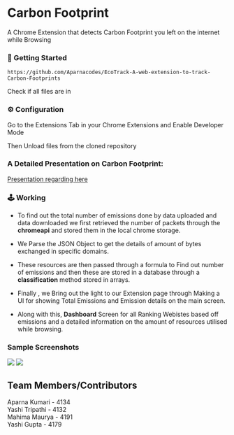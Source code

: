 # Carbon Footprint
A Chrome Extension that detects Carbon Footprint you left on the internet while Browsing


###

### 🚀 Getting Started 
```
https://github.com/Aparnacodes/EcoTrack-A-web-extension-to-track-Carbon-Footprints
```
Check if all files are in

### ⚙️ Configuration

Go to the Extensions Tab in your Chrome Extensions and Enable Developer Mode 

Then Unload files from the cloned repository

### A Detailed Presentation on Carbon Footprint:
[Presentation regarding here](https://drive.google.com/file/d/1QpRUZFh_-WhV9AcMMbunyOKfx3Kqq-Kg/view?usp=sharing)

### 🕹️ Working

- To find out the total number of emissions done by data uploaded and data downloaded we first retrieved the number of packets through the **chromeapi** and stored them in the local chrome storage. 
- We Parse the JSON Object to get the details of amount of bytes exchanged in specific domains.
- These resources are then passed through a formula to Find out number of emissions and then these are stored in a database through a **classification** method stored in arrays.

- Finally , we Bring out the light to our Extension page through Making a UI for showing Total Emissions and Emission details on the main screen.
- Along with this, **Dashboard** Screen for all Ranking Webistes based off emissions and a detailed information on the amount of resources utilised while browsing. 

### Sample Screenshots

![](./images/1.png) 
![](./images/2.png)

## Team Members/Contributors 
Aparna Kumari - 4134 <br>
Yashi Tripathi - 4132 <br>
Mahima Maurya - 4191 <br>
Yashi Gupta - 4179 <br>
